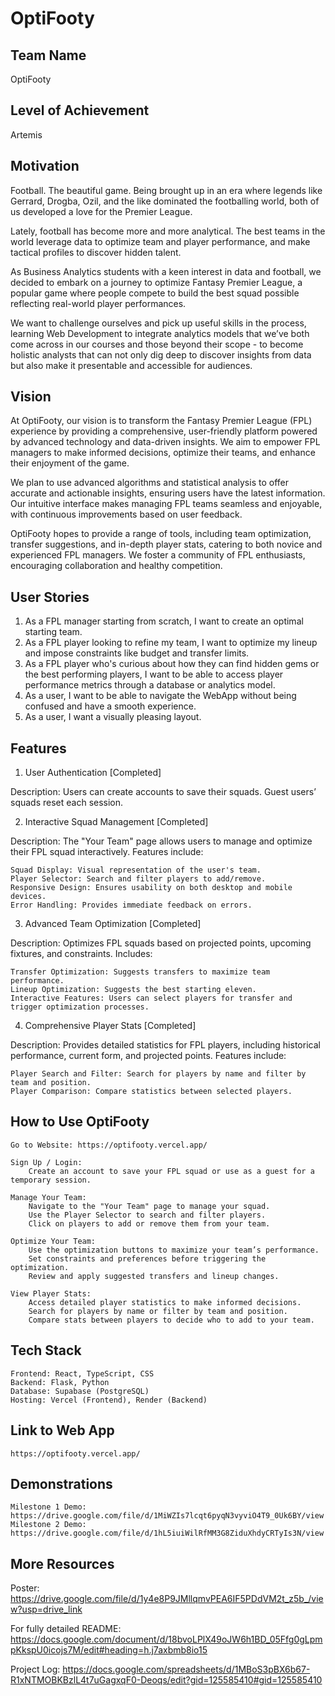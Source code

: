 # OptiFooty

## Team Name

OptiFooty

## Level of Achievement

Artemis

## Motivation

Football. The beautiful game. Being brought up in an era where legends like Gerrard, Drogba, Ozil, and the like dominated the footballing world, both of us developed a love for the Premier League.

Lately, football has become more and more analytical. The best teams in the world leverage data to optimize team and player performance, and make tactical profiles to discover hidden talent.

As Business Analytics students with a keen interest in data and football, we decided to embark on a journey to optimize Fantasy Premier League, a popular game where people compete to build the best squad possible reflecting real-world player performances.

We want to challenge ourselves and pick up useful skills in the process, learning Web Development to integrate analytics models that we’ve both come across in our courses and those beyond their scope - to become holistic analysts that can not only dig deep to discover insights from data but also make it presentable and accessible for audiences.

## Vision

At OptiFooty, our vision is to transform the Fantasy Premier League (FPL) experience by providing a comprehensive, user-friendly platform powered by advanced technology and data-driven insights. We aim to empower FPL managers to make informed decisions, optimize their teams, and enhance their enjoyment of the game.

We plan to use advanced algorithms and statistical analysis to offer accurate and actionable insights, ensuring users have the latest information. Our intuitive interface makes managing FPL teams seamless and enjoyable, with continuous improvements based on user feedback.

OptiFooty hopes to provide a range of tools, including team optimization, transfer suggestions, and in-depth player stats, catering to both novice and experienced FPL managers. We foster a community of FPL enthusiasts, encouraging collaboration and healthy competition.

## User Stories

1. As a FPL manager starting from scratch, I want to create an optimal starting team.
2. As a FPL player looking to refine my team, I want to optimize my lineup and impose constraints like budget and transfer limits.
3. As a FPL player who's curious about how they can find hidden gems or the best performing players, I want to be able to access player performance metrics through a database or analytics model.
4. As a user, I want to be able to navigate the WebApp without being confused and have a smooth experience.
5. As a user, I want a visually pleasing layout.

## Features

1. User Authentication [Completed]

Description:
Users can create accounts to save their squads. Guest users’ squads reset each session.

2. Interactive Squad Management [Completed]

Description:
The "Your Team" page allows users to manage and optimize their FPL squad interactively. Features include:

    Squad Display: Visual representation of the user's team.
    Player Selector: Search and filter players to add/remove.
    Responsive Design: Ensures usability on both desktop and mobile devices.
    Error Handling: Provides immediate feedback on errors.

3. Advanced Team Optimization [Completed]

Description:
Optimizes FPL squads based on projected points, upcoming fixtures, and constraints. Includes:

    Transfer Optimization: Suggests transfers to maximize team performance.
    Lineup Optimization: Suggests the best starting eleven.
    Interactive Features: Users can select players for transfer and trigger optimization processes.

4. Comprehensive Player Stats [Completed]

Description:
Provides detailed statistics for FPL players, including historical performance, current form, and projected points. Features include:

    Player Search and Filter: Search for players by name and filter by team and position.
    Player Comparison: Compare statistics between selected players.

## How to Use OptiFooty

    Go to Website: https://optifooty.vercel.app/

    Sign Up / Login:
        Create an account to save your FPL squad or use as a guest for a temporary session.

    Manage Your Team:
        Navigate to the "Your Team" page to manage your squad.
        Use the Player Selector to search and filter players.
        Click on players to add or remove them from your team.

    Optimize Your Team:
        Use the optimization buttons to maximize your team’s performance.
        Set constraints and preferences before triggering the optimization.
        Review and apply suggested transfers and lineup changes.

    View Player Stats:
        Access detailed player statistics to make informed decisions.
        Search for players by name or filter by team and position.
        Compare stats between players to decide who to add to your team.

## Tech Stack

    Frontend: React, TypeScript, CSS
    Backend: Flask, Python
    Database: Supabase (PostgreSQL)
    Hosting: Vercel (Frontend), Render (Backend)

## Link to Web App
    https://optifooty.vercel.app/

## Demonstrations

    Milestone 1 Demo: https://drive.google.com/file/d/1MiWZIs7lcqt6pyqN3vyviO4T9_0Uk6BY/view
    Milestone 2 Demo: https://drive.google.com/file/d/1hL5iuiWilRfMM3G8ZiduXhdyCRTyIs3N/view

## More Resources

Poster: https://drive.google.com/file/d/1y4e8P9JMllqmvPEA6IF5PDdVM2t_z5b_/view?usp=drive_link

For fully detailed README: https://docs.google.com/document/d/18bvoLPlX49oJW6h1BD_05Ffg0gLpmpKkspU0icojs7M/edit#heading=h.j7axbmb8io15

Project Log: https://docs.google.com/spreadsheets/d/1MBoS3pBX6b67-R1xNTMOBKBzlL4t7uGagxqF0-Deoqs/edit?gid=125585410#gid=125585410

